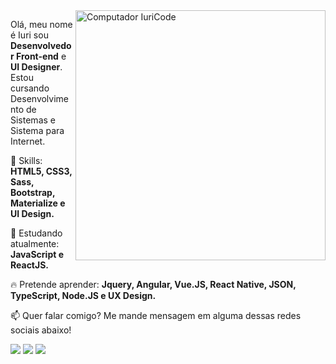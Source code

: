 <img src="https://raw.githubusercontent.com/MicaelliMedeiros/micaellimedeiros/master/image/computer-illustration.png" min-width="400px" max-width="400px" width="400px" align="right" alt="Computador IuriCode">

<p align="left">
  Olá, meu nome é Iuri sou <strong>Desenvolvedor Front-end</strong> e <strong>UI Designer</strong>.<br>
  Estou cursando Desenvolvimento de Sistemas e Sistema para Internet.
</p>

<p align="left">
  🚀 Skills: <strong>HTML5, CSS3, Sass, Bootstrap, Materialize e UI Design.</strong>
</p>

<p align="left">
  🌈 Estudando atualmente: <strong>JavaScript e ReactJS.</strong>
</p>

<p align="left">
  🔥 Pretende aprender: <strong>Jquery, Angular, Vue.JS, React Native, JSON, TypeScript, Node.JS e UX Design.</strong>
</p>

<p align="left">
📫  Quer falar comigo? Me mande mensagem em alguma dessas redes sociais abaixo!
</p>

<p align="left">
<a href="mailto:iuricodebrasil@gmail.com" alt="Gmail">
<img src="https://img.shields.io/badge/-iuricodebrasil@gmail.com-e34c41?style=flat-square&labelColor=e34c41&logo=gmail&logoColor=white&link=iuricodebrasil@gmail.com" /></a>
  
<a href="https://www.linkedin.com/in/iuricode" alt="Linkedin">
<img src="https://img.shields.io/badge/-Iuri%20Silva-blue?style=flat-square&logo=Linkedin&logoColor=white&link=https://www.linkedin.com/in/iuricode" /></a>
  
<a href="https://twitter.com/iuriescreve" alt="Twitter">
<img src="https://img.shields.io/badge/-@iuriescreve-1ca0f1?style=flat-square&labelColor=1ca0f1&logo=twitter&logoColor=white&link=https://twitter.com/iuriescreve" /></a>
 </p>
 
 
